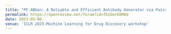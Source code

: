 ```yaml
---
title: "PF-ABGen: A Reliable and Efficient Antibody Generator via Poisson Flow"
permalink: https://openreview.net/forum?id=fbiGerKXM6Q
date: 2023-05-06
venue: 'ICLR 2023-Machine Learning for Drug Discovery workshop'
---
```


